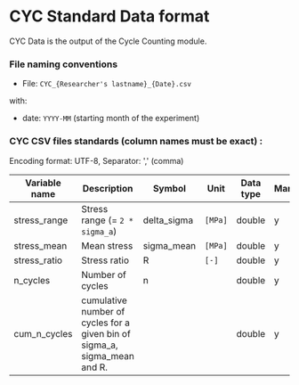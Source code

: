 # CYC Standard Data format

CYC Data is the output of the Cycle Counting module.

### File naming conventions

- File: `CYC_{Researcher's lastname}_{Date}.csv`

with:

- date: `YYYY-MM` (starting month of the experiment)

### CYC CSV files standards (column names must be exact) :

Encoding format: UTF-8, Separator: ',' (comma)

| Variable name | Description                                                               | Symbol      | Unit    | Data type | Mandatory |
| ------------- | ------------------------------------------------------------------------- | ----------- | ------- | --------- | --------- |
| stress_range  | Stress range (= `2 * sigma_a`)                                            | delta_sigma | `[MPa]` | double    | y         |
| stress_mean   | Mean stress                                                               | sigma_mean  | `[MPa]` | double    | y         |
| stress_ratio  | Stress ratio                                                              | R           | `[-]`   | double    | y         |
| n_cycles      | Number of cycles                                                          | n           |         | double    | y         |
| cum_n_cycles  | cumulative number of cycles for a given bin of sigma_a, sigma_mean and R. |             |         | double    | y         |
